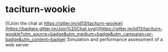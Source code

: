 # taciturn-wookie

[![Join the chat at https://gitter.im/id13/taciturn-wookie](https://badges.gitter.im/Join%20Chat.svg)](https://gitter.im/id13/taciturn-wookie?utm_source=badge&utm_medium=badge&utm_campaign=pr-badge&utm_content=badge)
Simulation and performance assessment of a web server
